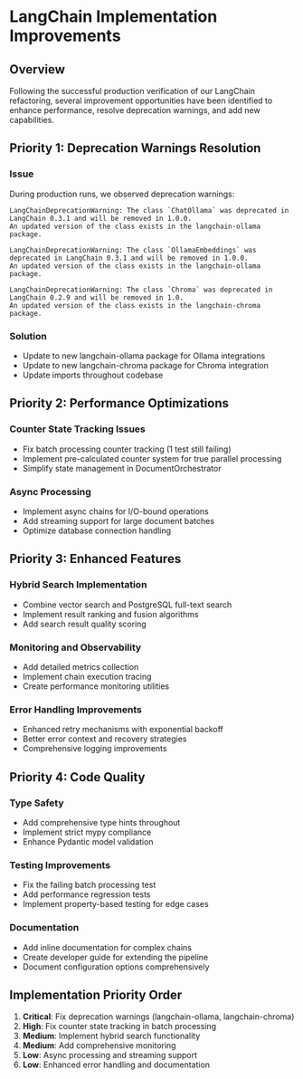 # LangChain Implementation Improvements

## Overview

Following the successful production verification of our LangChain refactoring, several improvement opportunities have been identified to enhance performance, resolve deprecation warnings, and add new capabilities.

## Priority 1: Deprecation Warnings Resolution

### Issue
During production runs, we observed deprecation warnings:
```
LangChainDeprecationWarning: The class `ChatOllama` was deprecated in LangChain 0.3.1 and will be removed in 1.0.0. 
An updated version of the class exists in the langchain-ollama package.

LangChainDeprecationWarning: The class `OllamaEmbeddings` was deprecated in LangChain 0.3.1 and will be removed in 1.0.0.
An updated version of the class exists in the langchain-ollama package.

LangChainDeprecationWarning: The class `Chroma` was deprecated in LangChain 0.2.9 and will be removed in 1.0.
An updated version of the class exists in the langchain-chroma package.
```

### Solution
- Update to new langchain-ollama package for Ollama integrations
- Update to new langchain-chroma package for Chroma integration
- Update imports throughout codebase

## Priority 2: Performance Optimizations

### Counter State Tracking Issues
- Fix batch processing counter tracking (1 test still failing)
- Implement pre-calculated counter system for true parallel processing
- Simplify state management in DocumentOrchestrator

### Async Processing
- Implement async chains for I/O-bound operations
- Add streaming support for large document batches
- Optimize database connection handling

## Priority 3: Enhanced Features

### Hybrid Search Implementation
- Combine vector search and PostgreSQL full-text search
- Implement result ranking and fusion algorithms
- Add search result quality scoring

### Monitoring and Observability
- Add detailed metrics collection
- Implement chain execution tracing
- Create performance monitoring utilities

### Error Handling Improvements
- Enhanced retry mechanisms with exponential backoff
- Better error context and recovery strategies
- Comprehensive logging improvements

## Priority 4: Code Quality

### Type Safety
- Add comprehensive type hints throughout
- Implement strict mypy compliance
- Enhance Pydantic model validation

### Testing Improvements
- Fix the failing batch processing test
- Add performance regression tests
- Implement property-based testing for edge cases

### Documentation
- Add inline documentation for complex chains
- Create developer guide for extending the pipeline
- Document configuration options comprehensively

## Implementation Priority Order

1. **Critical**: Fix deprecation warnings (langchain-ollama, langchain-chroma)
2. **High**: Fix counter state tracking in batch processing
3. **Medium**: Implement hybrid search functionality
4. **Medium**: Add comprehensive monitoring
5. **Low**: Async processing and streaming support
6. **Low**: Enhanced error handling and documentation